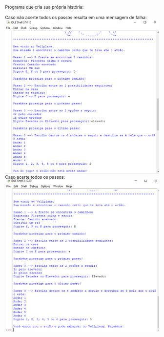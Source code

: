 Programa que cria sua própria história:<br><br>
Caso não acerte todos os passos resulta em uma mensagem de falha:<br>
<img src="Imagens/ChallengeDay03.2.png" alt="DesafioP2"><br>
Caso acerte todos os passos:<br>
<img src="Imagens/ChallengeDay03.3.png" alt="DesafioP3"><br>
